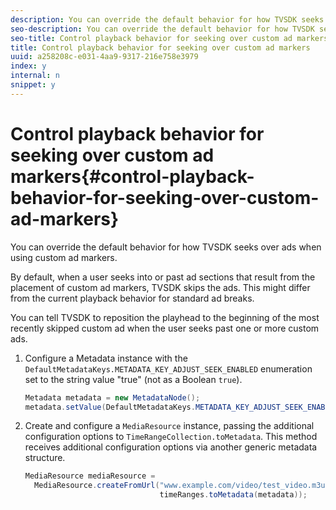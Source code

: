 ```yaml
---
description: You can override the default behavior for how TVSDK seeks over ads when using custom ad markers.
seo-description: You can override the default behavior for how TVSDK seeks over ads when using custom ad markers.
seo-title: Control playback behavior for seeking over custom ad markers
title: Control playback behavior for seeking over custom ad markers
uuid: a258208c-e031-4aa9-9317-216e758e3979
index: y
internal: n
snippet: y
---
```


# Control playback behavior for seeking over custom ad markers{#control-playback-behavior-for-seeking-over-custom-ad-markers}

You can override the default behavior for how TVSDK seeks over ads when using custom ad markers.

By default, when a user seeks into or past ad sections that result from the placement of custom ad markers, TVSDK skips the ads. This might differ from the current playback behavior for standard ad breaks.

You can tell TVSDK to reposition the playhead to the beginning of the most recently skipped custom ad when the user seeks past one or more custom ads. 

1. Configure a Metadata instance with the `DefaultMetadataKeys.METADATA_KEY_ADJUST_SEEK_ENABLED` enumeration set to the string value "true" (not as a Boolean `true`).

   ```java
   Metadata metadata = new MetadataNode(); 
   metadata.setValue(DefaultMetadataKeys.METADATA_KEY_ADJUST_SEEK_ENABLED.getValue(),"true");
   ```

1. Create and configure a `MediaResource` instance, passing the additional configuration options to `TimeRangeCollection.toMetadata`. This method receives additional configuration options via another generic metadata structure.

   ```java
   MediaResource mediaResource =  
     MediaResource.createFromUrl("www.example.com/video/test_video.m3u8", 
                                 timeRanges.toMetadata(metadata));
   ```

